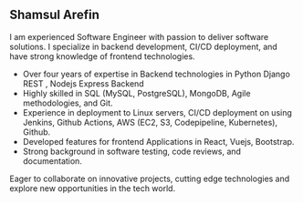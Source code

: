 ## Shamsul Arefin 

<!--
**sajib-4414/sajib-4414** is a ✨ _special_ ✨ repository because its `README.md` (this file) appears on your GitHub profile.

Here are some ideas to get you started:

- 🔭 I’m currently working on ...
- 🌱 I’m currently learning ...
- 👯 I’m looking to collaborate on ...
- 🤔 I’m looking for help with ...
- 💬 Ask me about ...
- 📫 How to reach me: ...
- 😄 Pronouns: ...
- ⚡ Fun fact: ...
-->

I am experienced Software Engineer with passion to deliver software solutions. I specialize in backend development, CI/CD deployment, and have strong knowledge of frontend technologies.

* Over four years of expertise in Backend technologies in Python Django REST , Nodejs Express Backend
* Highly skilled in SQL (MySQL, PostgreSQL), MongoDB, Agile methodologies, and Git.
* Experience in deployment to Linux servers, CI/CD deployment on using Jenkins, Github Actions, AWS (EC2, S3, Codepipeline, Kubernetes), Github.
* Developed features for frontend Applications in React, Vuejs, Bootstrap.
* Strong background in software testing, code reviews, and documentation.

Eager to collaborate on innovative projects, cutting edge technologies and explore new opportunities in the tech world.

